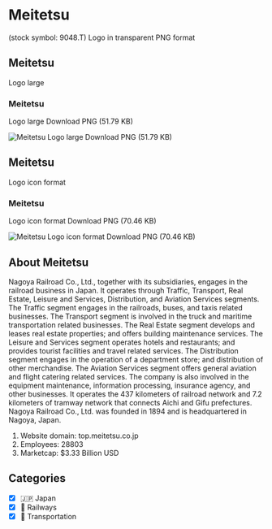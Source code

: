 # Meitetsu
 (stock symbol: 9048.T) Logo in transparent PNG format

## Meitetsu
 Logo large

### Meitetsu
 Logo large Download PNG (51.79 KB)

![Meitetsu
 Logo large Download PNG (51.79 KB)](/img/orig/9048.T_BIG-7fe27e3a.png)

## Meitetsu
 Logo icon format

### Meitetsu
 Logo icon format Download PNG (70.46 KB)

![Meitetsu
 Logo icon format Download PNG (70.46 KB)](/img/orig/9048.T-e30f36fe.png)

## About Meitetsu


Nagoya Railroad Co., Ltd., together with its subsidiaries, engages in the railroad business in Japan. It operates through Traffic, Transport, Real Estate, Leisure and Services, Distribution, and Aviation Services segments. The Traffic segment engages in the railroads, buses, and taxis related businesses. The Transport segment is involved in the truck and maritime transportation related businesses. The Real Estate segment develops and leases real estate properties; and offers building maintenance services. The Leisure and Services segment operates hotels and restaurants; and provides tourist facilities and travel related services. The Distribution segment engages in the operation of a department store; and distribution of other merchandise. The Aviation Services segment offers general aviation and flight catering related services. The company is also involved in the equipment maintenance, information processing, insurance agency, and other businesses. It operates the 437 kilometers of railroad network and 7.2 kilometers of tramway network that connects Aichi and Gifu prefectures. Nagoya Railroad Co., Ltd. was founded in 1894 and is headquartered in Nagoya, Japan.

1. Website domain: top.meitetsu.co.jp
2. Employees: 28803
3. Marketcap: $3.33 Billion USD


## Categories
- [x] 🇯🇵 Japan
- [x] 🚂 Railways
- [x] 🚚 Transportation
